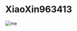 # XiaoXin963413
![me](https://github.com/user-attachments/assets/10e4b5d0-2685-4fd1-be24-1048af3f9f86)
